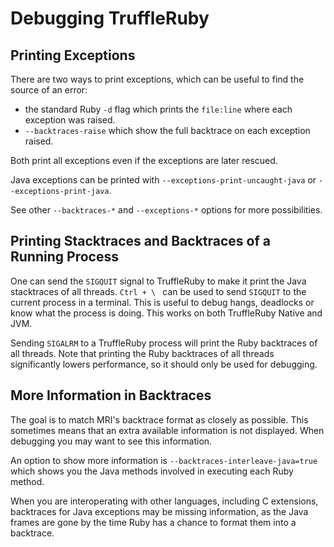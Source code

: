 # Debugging TruffleRuby

## Printing Exceptions

There are two ways to print exceptions, which can be useful to find the source of an error:

* the standard Ruby `-d` flag which prints the `file:line` where each exception was raised.
* `--backtraces-raise` which show the full backtrace on each exception raised.

Both print all exceptions even if the exceptions are later rescued.

Java exceptions can be printed with `--exceptions-print-uncaught-java` or
`--exceptions-print-java`.

See other `--backtraces-*` and `--exceptions-*` options for more possibilities.

## Printing Stacktraces and Backtraces of a Running Process

One can send the `SIGQUIT` signal to TruffleRuby to make it print the Java stacktraces of all threads.
`Ctrl + \ ` can be used to send `SIGQUIT` to the current process in a terminal.
This is useful to debug hangs, deadlocks or know what the process is doing.
This works on both TruffleRuby Native and JVM.

Sending `SIGALRM` to a TruffleRuby process will print the Ruby backtraces of all threads.
Note that printing the Ruby backtraces of all threads significantly lowers
performance, so it should only be used for debugging.

## More Information in Backtraces

The goal is to match MRI's backtrace format as closely as possible. This sometimes means
that an extra available information is not displayed.
When debugging you may want to see this information.

An option to show more information is `--backtraces-interleave-java=true`
which shows you the Java methods involved in executing each Ruby method.

When you are interoperating with other languages, including C extensions,
backtraces for Java exceptions may be missing information, as the Java frames
are gone by the time Ruby has a chance to format them into a backtrace.
